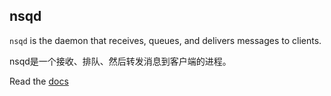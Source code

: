 ## nsqd

`nsqd` is the daemon that receives, queues, and delivers messages to clients.

nsqd是一个接收、排队、然后转发消息到客户端的进程。

Read the [docs](http://nsq.io/components/nsqd.html)

